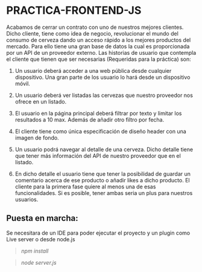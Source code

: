 # PRACTICA-FRONTEND-JS

Acabamos de cerrar un contrato con uno de nuestros mejores clientes. Dicho cliente, tiene como
idea de negocio, revolucionar el mundo del consumo de cerveza dando un acceso rápido a los
mejores productos del mercado. Para ello tiene una gran base de datos la cual es proporcionada
por un API de un proveedor externo.
Las historias de usuario que contempla el cliente que tienen que ser necesarias (Requeridas para
la práctica) son:

1. Un usuario deberá acceder a una web pública desde cualquier dispositivo. Una gran parte
de los usuario lo hará desde un dispositivo móvil.

2. Un usuario deberá ver listadas las cervezas que nuestro proveedor nos ofrece en un
listado.

3. El usuario en la página principal deberá filtrar por texto y limitar los resultados a 10 max.
Además de añadir otro filtro por fecha.

4. El cliente tiene como única especificación de diseño header con una imagen de fondo.

5. Un usuario podrá navegar al detalle de una cerveza. Dicho detalle tiene que tener más
información del API de nuestro proveedor que en el listado.

6. En dicho detalle el usuario tiene que tener la posibilidad de guardar un comentario acerca
de ese producto o añadir likes a dicho producto. El cliente para la primera fase quiere al
menos una de esas funcionalidades. Si es posible, tener ambas seria un plus para
nuestros usuarios.


## Puesta en marcha: 

Se necesitara de un IDE para poder ejecutar el proyecto y un plugin como Live server o desde node.js

>*npm install*

>*node server.js*